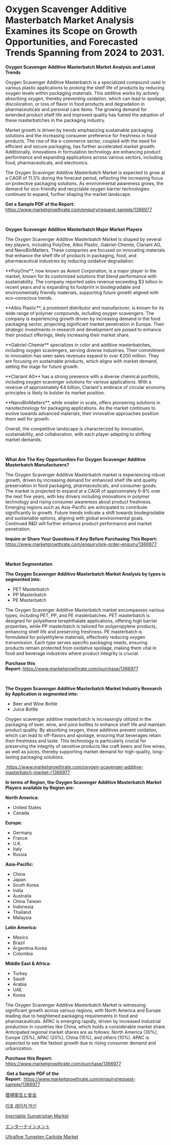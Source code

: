 <p><h1>Oxygen Scavenger Additive Masterbatch Market Analysis Examines its Scope on Growth Opportunities, and Forecasted Trends Spanning from 2024 to 2031.</h1></p><p><strong>Oxygen Scavenger Additive Masterbatch Market Analysis and Latest Trends</strong></p>
<p><p>Oxygen Scavenger Additive Masterbatch is a specialized compound used in various plastic applications to prolong the shelf life of products by reducing oxygen levels within packaging materials. This additive works by actively absorbing oxygen, thereby preventing oxidation, which can lead to spoilage, discoloration, or loss of flavor in food products and degradation in pharmaceuticals and personal care items. The growing demand for extended product shelf life and improved quality has fueled the adoption of these masterbatches in the packaging industry.</p><p>Market growth is driven by trends emphasizing sustainable packaging solutions and the increasing consumer preference for freshness in food products. The rise of the e-commerce sector, coupled with the need for efficient and secure packaging, has further accelerated market growth. Additionally, innovations in formulation technology are enhancing product performance and expanding applications across various sectors, including food, pharmaceuticals, and electronics.</p><p>The Oxygen Scavenger Additive Masterbatch Market is expected to grow at a CAGR of 11.3% during the forecast period, reflecting the increasing focus on protective packaging solutions. As environmental awareness grows, the demand for eco-friendly and recyclable oxygen barrier technologies continues to expand, further shaping the market landscape.</p></p>
<p><strong>Get a Sample PDF of the Report:&nbsp;</strong> <a href="https://www.marketgrowthrate.com/enquiry/request-sample/1366977">https://www.marketgrowthrate.com/enquiry/request-sample/1366977</a></p>
<p>&nbsp;</p>
<p><strong>Oxygen Scavenger Additive Masterbatch Major Market Players</strong></p>
<p><p>The Oxygen Scavenger Additive Masterbatch Market is shaped by several key players, including PolyOne, Albis Plastic, Gabriel-Chemie, Clariant AG, and NanoBioMatters. These companies are focused on innovating materials that enhance the shelf life of products in packaging, food, and pharmaceutical industries by reducing oxidative degradation.</p><p>**PolyOne**, now known as Avient Corporation, is a major player in the market, known for its customized solutions that blend performance with sustainability. The company reported sales revenue exceeding $3 billion in recent years and is expanding its footprint in biodegradable and environmentally friendly materials, supporting future growth aligned with eco-conscious trends.</p><p>**Albis Plastic**, a prominent distributor and manufacturer, is known for its wide range of polymer compounds, including oxygen scavengers. The company is experiencing growth driven by increasing demand in the food packaging sector, projecting significant market penetration in Europe. Their strategic investments in research and development are poised to enhance their product offerings, likely increasing their market share.</p><p>**Gabriel-Chemie** specializes in color and additive masterbatches, including oxygen scavengers, serving diverse industries. Their commitment to innovation has seen sales revenues expand to over €200 million. They are focusing on sustainable products, which aligns with market demand, setting the stage for future growth.</p><p>**Clariant AG** has a strong presence with a diverse chemical portfolio, including oxygen scavenger solutions for various applications. With a revenue of approximately €4 billion, Clariant's embrace of circular economy principles is likely to bolster its market position.</p><p>**NanoBioMatters**, while smaller in scale, offers pioneering solutions in nanotechnology for packaging applications. As the market continues to evolve towards advanced materials, their innovative approaches position them well for growth.</p><p>Overall, the competitive landscape is characterized by innovation, sustainability, and collaboration, with each player adapting to shifting market demands.</p></p>
<p>&nbsp;</p>
<p><strong>What Are The Key Opportunities For Oxygen Scavenger Additive Masterbatch Manufacturers?</strong></p>
<p><p>The Oxygen Scavenger Additive Masterbatch market is experiencing robust growth, driven by increasing demand for enhanced shelf life and quality preservation in food packaging, pharmaceuticals, and consumer goods. The market is projected to expand at a CAGR of approximately 6-8% over the next five years, with key drivers including innovations in polymer technology and rising consumer awareness about product freshness. Emerging regions such as Asia-Pacific are anticipated to contribute significantly to growth. Future trends indicate a shift towards biodegradable and sustainable options, aligning with global environmental goals. Continued R&D will further enhance product performance and market penetration.</p></p>
<p><strong>Inquire or Share Your Questions If Any Before Purchasing This Report:</strong> <a href="https://www.marketgrowthrate.com/enquiry/pre-order-enquiry/1366977">https://www.marketgrowthrate.com/enquiry/pre-order-enquiry/1366977</a></p>
<p>&nbsp;</p>
<p><strong>Market Segmentation</strong></p>
<p><strong>The Oxygen Scavenger Additive Masterbatch Market Analysis by types is segmented into:</strong></p>
<p><ul><li>PET Masterbatch</li><li>PP Masterbatch</li><li>PE Masterbatch</li></ul></p>
<p><p>The Oxygen Scavenger Additive Masterbatch market encompasses various types, including PET, PP, and PE masterbatches. PET masterbatch is designed for polyethene terephthalate applications, offering high barrier properties, while PP masterbatch is tailored for polypropylene products, enhancing shelf life and preserving freshness. PE masterbatch is formulated for polyethylene materials, effectively reducing oxygen transmission. Each type serves specific packaging needs, ensuring products remain protected from oxidative spoilage, making them vital in food and beverage industries where product integrity is crucial.</p></p>
<p><strong>Purchase this Report:&nbsp;</strong><a href="https://www.marketgrowthrate.com/purchase/1366977">https://www.marketgrowthrate.com/purchase/1366977</a></p>
<p>&nbsp;</p>
<p><strong>The Oxygen Scavenger Additive Masterbatch Market Industry Research by Application is segmented into:</strong></p>
<p><ul><li>Beer and Wine Bottle</li><li>Juice Bottle</li></ul></p>
<p><p>Oxygen scavenger additive masterbatch is increasingly utilized in the packaging of beer, wine, and juice bottles to enhance shelf life and maintain product quality. By absorbing oxygen, these additives prevent oxidation, which can lead to off-flavors and spoilage, ensuring that beverages retain their freshness and taste. This technology is particularly crucial for preserving the integrity of sensitive products like craft beers and fine wines, as well as juices, thereby supporting market demand for high-quality, long-lasting packaging solutions.</p></p>
<p><a href="https://www.marketgrowthrate.com/oxygen-scavenger-additive-masterbatch-market-r1366977">&nbsp;https://www.marketgrowthrate.com/oxygen-scavenger-additive-masterbatch-market-r1366977</a></p>
<p><strong>In terms of Region, the Oxygen Scavenger Additive Masterbatch Market Players available by Region are:</strong></p>
<p>
    <p> <strong> North America: </strong>
        <ul>
            <li>United States</li>
            <li>Canada</li>
        </ul>
        </p> 
    <p> <strong> Europe: </strong>
        <ul>
            <li>Germany</li>
            <li>France</li>
            <li>U.K.</li>
            <li>Italy</li>
            <li>Russia</li>
        </ul>
        </p> 
    <p> <strong> Asia-Pacific: </strong>
        <ul>
            <li>China</li>
            <li>Japan</li>
            <li>South Korea</li>
            <li>India</li>
            <li>Australia</li>
            <li>China Taiwan</li>
            <li>Indonesia</li>
            <li>Thailand</li>
            <li>Malaysia</li>
        </ul>
        </p> 
    <p> <strong> Latin America: </strong>
        <ul>
            <li>Mexico</li>
            <li>Brazil</li>
            <li>Argentina Korea</li>
            <li>Colombia</li>
        </ul>
        </p> 
    <p> <strong> Middle East & Africa: </strong>
        <ul>
            <li>Turkey</li>
            <li>Saudi</li>
            <li>Arabia</li>
            <li>UAE</li>
            <li>Korea</li>
        </ul>
    </p>
    </p>
<p><p>The Oxygen Scavenger Additive Masterbatch Market is witnessing significant growth across various regions, with North America and Europe leading due to heightened packaging requirements in food and pharmaceuticals. APAC is emerging rapidly, driven by increased industrial production in countries like China, which holds a considerable market share. Anticipated regional market shares are as follows: North America (30%), Europe (25%), APAC (20%), China (15%), and others (10%). APAC is expected to see the fastest growth due to rising consumer demand and urbanization.</p></p>
<p><strong>Purchase this Report: </strong><a href="https://www.marketgrowthrate.com/purchase/1366977">https://www.marketgrowthrate.com/purchase/1366977</a></p>
<p>&nbsp;<strong>Get a Sample PDF of the Report:&nbsp;&nbsp;</strong><a href="https://www.marketgrowthrate.com/enquiry/request-sample/1366977">https://www.marketgrowthrate.com/enquiry/request-sample/1366977</a></p>
<p><strong></strong></p>
<p><p><a href="https://medium.com/@georgeannauce/%E7%92%B0%E5%A2%83%E5%81%A5%E5%BA%B7%E3%81%A8%E5%AE%89%E5%85%A8%E5%B8%82%E5%A0%B4%E4%BA%88%E6%B8%AC-2024%E5%B9%B4%E3%81%8B%E3%82%892031%E5%B9%B4%E3%81%BE%E3%81%A7%E3%81%AE%E3%82%B0%E3%83%AD%E3%83%BC%E3%83%90%E3%83%AB%E5%B8%82%E5%A0%B4%E5%8B%95%E5%90%91%E3%81%A8%E5%88%86%E6%9E%90-122%E3%83%9A%E3%83%BC%E3%82%B8%E3%81%AB%E3%82%8F%E3%81%9F%E3%82%8B%E5%86%85%E5%AE%B9-0c6a52a2e6af?postPublishedType=repub">環境衛生と安全</a></p><p><a href="https://medium.com/@alfonsokrtrtajcik8i9876/%EB%A6%AC%ED%8F%AC-%EB%A0%88%EC%9D%B4%EC%A0%80-%EA%B8%B0%EA%B3%84-%EC%8B%9C%EC%9E%A5-%EA%B8%80%EB%A1%9C%EB%B2%8C-%EC%8B%9C%EC%9E%A5-%EB%8F%99%ED%96%A5-%EB%B0%8F-%EC%8B%9C%EC%9E%A5-%EC%A0%84%EB%A7%9D-2024-2031-45303536051c">리포 레이저 머신</a></p><p><a href="https://www.linkedin.com/pulse/injectable-sumatriptan-market-overview-regional-outlook-aj6ae?trackingId=6WEoooUzS22jiSPOMY1ByA%3D%3D">Injectable Sumatriptan Market</a></p><p><a href="https://medium.com/@georgeannauce/%E3%82%A8%E3%83%B3%E3%82%BF%E3%83%BC%E3%83%86%E3%82%A4%E3%83%B3%E3%83%A1%E3%83%B3%E3%83%88%E5%B8%82%E5%A0%B4-%E3%82%B0%E3%83%AD%E3%83%BC%E3%83%90%E3%83%AB%E5%B8%82%E5%A0%B4%E3%81%AE%E6%B4%9E%E5%AF%9F%E3%81%A82024%E5%B9%B4%E3%81%8B%E3%82%892031%E5%B9%B4%E3%81%BE%E3%81%A7%E3%81%AE%E8%B2%A9%E5%A3%B2%E5%8B%95%E5%90%91-566551042128?postPublishedType=repub">エンターテインメント</a></p><p><a href="https://github.com/pizolina/Market-Research-Report-List-6/blob/main/ultrafine-tungsten-carbide-market.md">Ultrafine Tungsten Carbide Market</a></p></p>